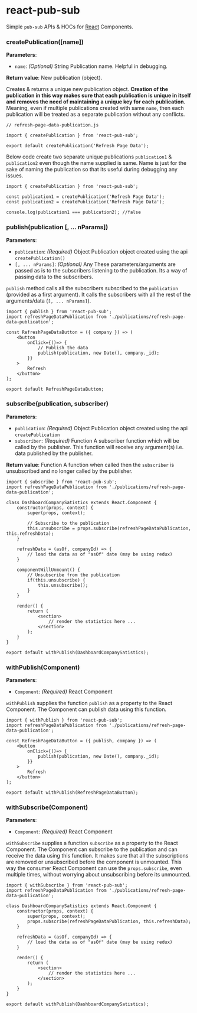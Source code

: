 # react-pub-sub

Simple `pub-sub` APIs & HOCs for [React](https://reactjs.org/) Components.

### createPublication([name])
**Parameters**:
- `name`: *(Optional)* String 
Publication name. Helpful in debugging. 

**Return value**: New publication (object).

Creates & returns a unique new publication object. **Creation of the publication in this way makes sure that each publication is unique in itself and removes the need of maintaining a unique key for each publication.** Meaning, even if multiple publications created with same `name`, then each publication will be treated as a separate publication without any conflicts.

```
// refresh-page-data-publication.js

import { createPublication } from 'react-pub-sub';

export default createPublication('Refresh Page Data');
```

Below code create two separate unique publications `publication1` & `publication2` even though the name supplied is same. Name is just for the sake of naming the publication so that its useful during debugging any issues.

```
import { createPublication } from 'react-pub-sub';

const publication1 = createPublication('Refresh Page Data');
const publication2 = createPublication('Refresh Page Data');

console.log(publication1 === publication2); //false
```


### publish(publication [, ... nParams])
**Parameters**:
- `publication`: *(Required)* Object
Publication object created using the api `createPublication()`
- `[, ... nParams]`: *(Optional)* Any
These parameters/arguments are passed as is to the subscribers listening to the publication. Its a way of passing data to the subscribers.

`publish` method calls all the subscribers subscribed to the `publication` (provided as a first argument). It calls the subscribers with all the rest of the arguments/data (`[, ... nParams]`).

```
import { publish } from 'react-pub-sub';
import refreshPageDataPublication from './publications/refresh-page-data-publication';

const RefreshPageDataButton = ({ company }) => (
	<button
		onClick={()=> {
			// Publish the data 
			publish(publication, new Date(), company._id);
		}}
	>
		Refresh
	</button>
);

export default RefreshPageDataButton;
```

### subscribe(publication, subscriber)
**Parameters**:
- `publication`: *(Required)* Object
Publication object created using the api `createPublication`
- `subscriber`: *(Required)* Function
A subscriber function which will be called by the publisher. This function will receive any argument(s) i.e. data published by the publisher.

**Return value**: Function
A function when called then the `subscriber` is unsubscribed and no longer called by the publisher.

```
import { subscribe } from 'react-pub-sub';
import refreshPageDataPublication from './publications/refresh-page-data-publication';

class DashboardCompanySatistics extends React.Component {
	constructor(props, context) {
		super(props, context);

		// Subscribe to the publication
		this.unsubscribe = props.subscribe(refreshPageDataPublication, this.refreshData);
	}

	refreshData = (asOf, companyId) => {
		// load the data as of "asOf" date (may be using redux)
	}

	componentWillUnmount() {
		// Unsubscribe from the publication
		if(this.unsubscribe) {
			this.unsubscribe();
		}
	}
	
	render() {
		return (
			<section>
				// render the statistics here ...
			</section>
		);
	}
}

export default withPublish(DashboardCompanySatistics);
```

### withPublish(Component)
**Parameters**:
- `Component`: *(Required)* React Component

`withPublish` supplies the function `publish` as a property to the React Component. The Component can publish data using this function.

```
import { withPublish } from 'react-pub-sub';
import refreshPageDataPublication from './publications/refresh-page-data-publication';

const RefreshPageDataButton = ({ publish, company }) => (
	<button
		onClick={()=> {
			publish(publication, new Date(), company._id);
		}}
	>
		Refresh
	</button>
);

export default withPublish(RefreshPageDataButton);
```

### withSubscribe(Component)
**Parameters**:
- `Component`: *(Required)* React Component

`withSubscribe` supplies a function `subscribe` as a property to the React Component. The Component can subscribe to the publication and can receive the data using this function.
It makes sure that all the subscriptions are removed or unsubscribed before the component is unmounted. This way the consumer React Component can use the `props.subscribe`, even multiple times, without worrying about unsubscribing before its unmounted.

```
import { withSubscribe } from 'react-pub-sub';
import refreshPageDataPublication from './publications/refresh-page-data-publication';

class DashboardCompanySatistics extends React.Component {
	constructor(props, context) {
		super(props, context);
		props.subscribe(refreshPageDataPublication, this.refreshData);
	}

	refreshData = (asOf, companyId) => {
		// load the data as of "asOf" date (may be using redux)
	}
	
	render() {
		return (
			<section>
				// render the statistics here ...
			</section>
		);
	}
}

export default withPublish(DashboardCompanySatistics);
```

